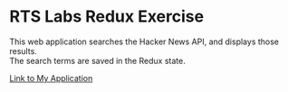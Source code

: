# RTS Labs Redux Exercise  

This web application searches the Hacker News API, and displays those results.  
The search terms are saved in the Redux state.  

[Link to My Application]()  
